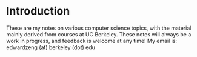 # Introduction

These are my notes on various computer science topics, with the material mainly derived from courses at UC Berkeley. These notes will always be a work in progress, and feedback is welcome at any time! My email is: edwardzeng \(at\) berkeley \(dot\) edu

